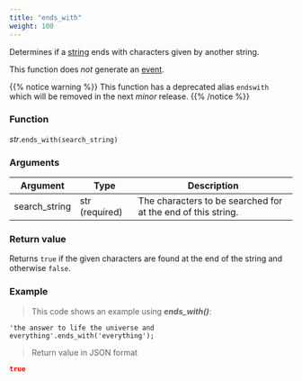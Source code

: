 ```yaml
---
title: "ends_with"
weight: 100
---
```


Determines if a [string](..) ends with characters given by another string.

This function does *not* generate an [event](../../../overview/events).

{{% notice warning %}}
This function has a deprecated alias `endswith` which will be removed in the next *minor* release.
{{% /notice %}}

### Function

*str*.`ends_with(search_string)`

### Arguments

Argument | Type | Description
-------- | ---- | -----------
search_string | str (required) | The characters to be searched for at the end of this string.

### Return value

Returns `true` if the given characters are found at the end of the string and otherwise `false`.

### Example

> This code shows an example using ***ends_with()***:

```thingsdb,json_response
'the answer to life the universe and everything'.ends_with('everything');
```

> Return value in JSON format

```json
true
```
